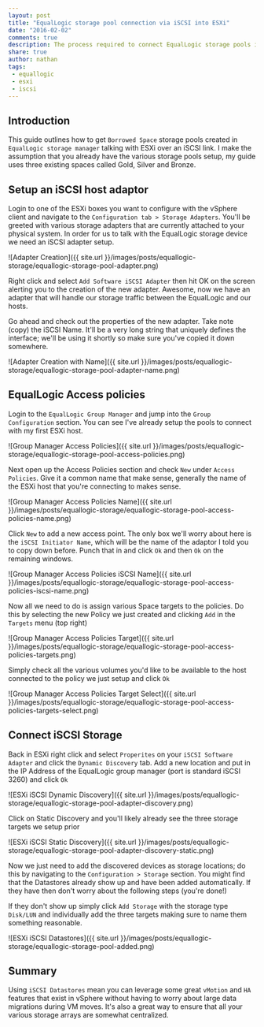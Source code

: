 ```yaml
---
layout: post
title: "EqualLogic storage pool connection via iSCSI into ESXi"
date: "2016-02-02"
comments: true
description: The process required to connect EqualLogic storage pools into ESXi via iSCSI
share: true
author: nathan
tags:
 - equallogic
 - esxi
 - iscsi
---
```


## Introduction

This guide outlines how to get `Borrowed Space` storage pools created in `EqualLogic storage manager` talking with ESXi over an iSCSI link. I make the assumption that you already have the various storage pools setup, my guide uses three existing spaces called Gold, Silver and Bronze.

## Setup an iSCSI host adaptor

Login to one of the ESXi boxes you want to configure with the vSphere client and navigate to the `Configuration tab > Storage Adapters`. You'll be greeted with various storage adapters that are currently attached to your physical system. In order for us to talk with the EqualLogic storage device we need an iSCSI adapter setup.

![Adapter Creation]({{ site.url }}/images/posts/equallogic-storage/equallogic-storage-pool-adapter.png)

Right click and select `Add Software iSCSI Adapter` then hit OK on the screen alerting you to the creation of the new adapter. Awesome, now we have an adapter that will handle our storage traffic between the EqualLogic and our hosts.

Go ahead and check out the properties of the new adapter. Take note (copy) the iSCSI Name. It'll be a very long string that uniquely defines the interface; we'll be using it shortly so make sure you've copied it down somewhere.

![Adapter Creation with Name]({{ site.url }}/images/posts/equallogic-storage/equallogic-storage-pool-adapter-name.png)

## EqualLogic Access policies

Login to the `EqualLogic Group Manager` and jump into the `Group Configuration` section. You can see I've already setup the pools to connect with my first ESXi host.

![Group Manager Access Policies]({{ site.url }}/images/posts/equallogic-storage/equallogic-storage-pool-access-policies.png)

Next open up the Access Policies section and check `New` under `Access Policies`. Give it a common name that make sense, generally the name of the ESXi host that you're connecting to makes sense.

![Group Manager Access Policies Name]({{ site.url }}/images/posts/equallogic-storage/equallogic-storage-pool-access-policies-name.png)

Click `New` to add a new access point. The only box we'll worry about here is the `iSCSI Initiator Name`, which will be the name of the adaptor I told you to copy down before. Punch that in and click `Ok` and then `Ok` on the remaining windows.

![Group Manager Access Policies iSCSI Name]({{ site.url }}/images/posts/equallogic-storage/equallogic-storage-pool-access-policies-iscsi-name.png)

Now all we need to do is assign various Space targets to the policies. Do this by selecting the new Policy we just created and clicking `Add` in the `Targets` menu (top right)

![Group Manager Access Policies Target]({{ site.url }}/images/posts/equallogic-storage/equallogic-storage-pool-access-policies-targets.png)

Simply check all the various volumes you'd like to be available to the host connected to the policy we just setup and click `Ok`

![Group Manager Access Policies Target Select]({{ site.url }}/images/posts/equallogic-storage/equallogic-storage-pool-access-policies-targets-select.png)

## Connect iSCSI Storage

Back in ESXi right click and select `Properites` on your `iSCSI Software Adapter` and click the `Dynamic Discovery` tab. Add a new location and put in the IP Address of the EqualLogic group manager (port is standard iSCSI 3260) and click `Ok`

![ESXi iSCSI Dynamic Discovery]({{ site.url }}/images/posts/equallogic-storage/equallogic-storage-pool-adapter-discovery.png)

Click on Static Discovery and you'll likely already see the three storage targets we setup prior

![ESXi iSCSI Static Discovery]({{ site.url }}/images/posts/equallogic-storage/equallogic-storage-pool-adapter-discovery-static.png)

Now we just need to add the discovered devices as storage locations; do this by navigating to the `Configuration > Storage` section. You might find that the Datastores already show up and have been added automatically. If they have then don't worry about the following steps (you're done!)

If they don't show up simply click `Add Storage` with the storage type `Disk/LUN` and individually add the three targets making sure to name them something reasonable.

![ESXi iSCSI Datastores]({{ site.url }}/images/posts/equallogic-storage/equallogic-storage-pool-added.png)

## Summary

Using `iSCSI Datastores` mean you can leverage some great `vMotion` and `HA` features that exist in vSphere without having to worry about large data migrations during VM moves. It's also a great way to ensure that all your various storage arrays are somewhat centralized.
